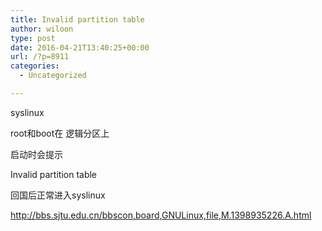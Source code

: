 ```yaml
---
title: Invalid partition table
author: wiloon
type: post
date: 2016-04-21T13:40:25+00:00
url: /?p=8911
categories:
  - Uncategorized

---
```

syslinux

root和boot在 逻辑分区上

启动时会提示

<span class="c37">
Invalid partition table

回国后正常进入syslinux

http://bbs.sjtu.edu.cn/bbscon,board,GNULinux,file,M.1398935226.A.html
